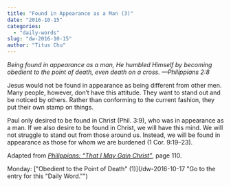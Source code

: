 ```yaml
---
title: "Found in Appearance as a Man (3)"
date: "2016-10-15"
categories: 
  - "daily-words"
slug: "dw-2016-10-15"
author: "Titus Chu"
---
```


_Being found in appearance as a man, He humbled Himself by becoming obedient to the point of death, even death on a cross._ _—Philippians 2:8_

Jesus would not be found in appearance as being different from other men. Many people, however, don’t have this attitude. They want to stand out and be noticed by others. Rather than conforming to the current fashion, they put their own stamp on things.

Paul only desired to be found in Christ (Phil. 3:9), who was in appearance as a man. If we also desire to be found in Christ, we will have this mind. We will not struggle to stand out from those around us. Instead, we will be found in appearance as those for whom we are burdened (1 Cor. 9:19–23).

Adapted from _[Philippians: “That I May Gain Christ”](/book-philippians/ "Go to the listing for this book.")_, page 110.

Monday: ["Obedient to the Point of Death" (1)](/dw-2016-10-17 "Go to the entry for this "Daily Word."")
